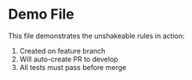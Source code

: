 # Demo File

This file demonstrates the unshakeable rules in action:
1. Created on feature branch
2. Will auto-create PR to develop
3. All tests must pass before merge